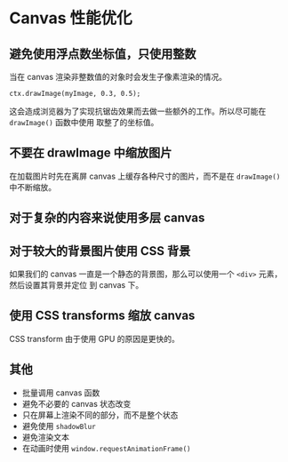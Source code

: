 # Canvas 性能优化

## 避免使用浮点数坐标值，只使用整数

当在 canvas 渲染非整数值的对象时会发生子像素渲染的情况。      

`ctx.drawImage(myImage, 0.3, 0.5);`    

这会造成浏览器为了实现抗锯齿效果而去做一些额外的工作。所以尽可能在 `drawImage()` 函数中使用
取整了的坐标值。   

## 不要在 drawImage 中缩放图片

在加载图片时先在离屏 canvas 上缓存各种尺寸的图片，而不是在 `drawImage()` 中不断缩放。   

## 对于复杂的内容来说使用多层 canvas

## 对于较大的背景图片使用 CSS 背景

如果我们的 canvas 一直是一个静态的背景图，那么可以使用一个 `<div>` 元素，然后设置其背景并定位
到 canvas 下。

## 使用 CSS transforms 缩放 canvas

CSS transform 由于使用 GPU 的原因是更快的。

## 其他

+ 批量调用 canvas 函数
+ 避免不必要的 canvas 状态改变
+ 只在屏幕上渲染不同的部分，而不是整个状态
+ 避免使用 `shadowBlur`
+ 避免渲染文本
+ 在动画时使用 `window.requestAnimationFrame()`
